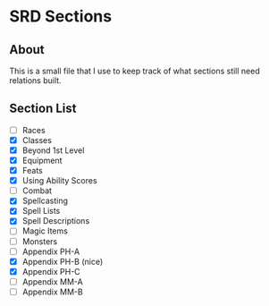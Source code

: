 # SRD Sections
## About
This is a small file that I use to keep track of what sections still need relations built.
## Section List
- [ ] Races
- [x] Classes
- [x] Beyond 1st Level
- [x] Equipment
- [x] Feats
- [x] Using Ability Scores
- [ ] Combat
- [x] Spellcasting
- [x] Spell Lists
- [x] Spell Descriptions
- [ ] Magic Items
- [ ] Monsters
- [ ] Appendix PH-A
- [x] Appendix PH-B (nice)
- [x] Appendix PH-C
- [ ] Appendix MM-A
- [ ] Appendix MM-B

